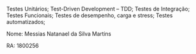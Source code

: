 Testes Unitários;
Test-Driven Development – TDD;
Testes de Integração;
Testes Funcionais;
Testes de desempenho, carga e stress;
Testes automatizados;


Nome: Messias Natanael da Silva Martins

RA: 1800256

